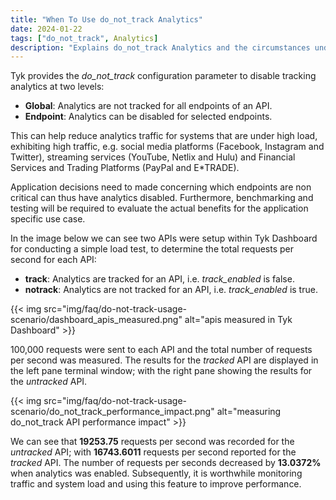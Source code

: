 ```yaml
---
title: "When To Use do_not_track Analytics"
date: 2024-01-22
tags: ["do_not_track", Analytics]
description: "Explains do_not_track Analytics and the circumstances under which it should be used"
---
```


Tyk provides the *do_not_track* configuration parameter to disable tracking analytics at two levels:

- **Global**: Analytics are not tracked for all endpoints of an API.
- **Endpoint**: Analytics can be disabled for selected endpoints.

This can help reduce analytics traffic for systems that are under high load, exhibiting high traffic, e.g. social media platforms (Facebook, Instagram and Twitter), streaming services (YouTube, Netlix and Hulu) and Financial Services and Trading Platforms (PayPal and E*TRADE).

Application decisions need to made concerning which endpoints are non critical can thus have analytics disabled. Furthermore, benchmarking and testing will be required to evaluate the actual benefits for the application specific use case.

In the image below we can see two APIs were setup within Tyk Dashboard for conducting a simple load test, to determine the total requests per second for each API:

- **track**: Analytics are tracked for an API, i.e. *track_enabled* is false.
- **notrack**: Analytics are not tracked for an API, i.e. *track_enabled* is true.

{{< img src="img/faq/do-not-track-usage-scenario/dashboard_apis_measured.png" alt="apis measured in Tyk Dashboard" >}}

100,000 requests were sent to each API and the total number of requests per second was measured. The results for the *tracked* API are displayed in the left pane terminal window; with the right pane showing the results for the *untracked* API.

{{< img src="img/faq/do-not-track-usage-scenario/do_not_track_performance_impact.png" alt="measuring do_not_track API performance impact" >}}

We can see that **19253.75** requests per second was recorded for the *untracked* API; with **16743.6011** requests per second reported for the *tracked* API. The number of requests per seconds decreased by **13.0372%** when analytics was enabled. Subsequently, it is worthwhile monitoring traffic and system load and using this feature to improve performance. 
